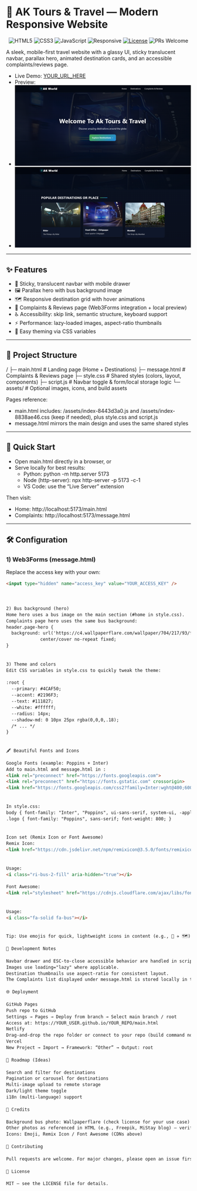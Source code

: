 # 🚌 AK Tours & Travel — Modern Responsive Website

<p align="center">
  <img src="https://img.shields.io/badge/HTML5-E34F26?style=for-the-badge&logo=html5&logoColor=white" alt="HTML5"/>
  <img src="https://img.shields.io/badge/CSS3-1572B6?style=for-the-badge&logo=css3&logoColor=white" alt="CSS3"/>
  <img src="https://img.shields.io/badge/JavaScript-222?style=for-the-badge&logo=javascript&logoColor=F7DF1E" alt="JavaScript"/>
  <img src="https://img.shields.io/badge/Responsive-Yes-22c55e?style=for-the-badge" alt="Responsive"/>
  <a href="#license"><img src="https://img.shields.io/badge/License-MIT-0ea5e9?style=for-the-badge" alt="License"/></a>
  <img src="https://img.shields.io/badge/PRs-Welcome-8b5cf6?style=for-the-badge" alt="PRs Welcome"/>
</p>

A sleek, mobile-first travel website with a glassy UI, sticky translucent navbar, parallax hero, animated destination cards, and an accessible complaints/reviews page.

- Live Demo: [YOUR_URL_HERE](https://ak-tours-travels.netlify.app/)
- Preview:
- ![image](https://github.com/MdSaifAli063/AK-Tours-Travel-Modern-Responsive-Website/blob/2449ba4b972e48c80f00a1f81b986e17bb2df012/Screenshot%202025-09-08%20212942.png)
- ![image](https://github.com/MdSaifAli063/AK-Tours-Travel-Modern-Responsive-Website/blob/d8c789857e5020ce769252e19ba471e5b8865a8f/Screenshot%202025-09-08%20213036.png)

---

## ✨ Features

- 🧭 Sticky, translucent navbar with mobile drawer
- 🖼️ Parallax hero with bus background image
- 🗺️ Responsive destination grid with hover animations
- 📝 Complaints & Reviews page (Web3Forms integration + local preview)
- ♿ Accessibility: skip link, semantic structure, keyboard support
- ⚡ Performance: lazy-loaded images, aspect-ratio thumbnails
- 🎨 Easy theming via CSS variables

---

## 📂 Project Structure



/ ├─ main.html # Landing page (Home + Destinations) ├─ message.html # Complaints & Reviews page ├─ style.css # Shared styles (colors, layout, components) ├─ script.js # Navbar toggle & form/local storage logic └─ assets/ # Optional images, icons, and build assets


Pages reference:
- main.html includes: /assets/index-8443d3a0.js and /assets/index-8838ae46.css (keep if needed), plus style.css and script.js
- message.html mirrors the main design and uses the same shared styles

---

## 🚀 Quick Start

- Open main.html directly in a browser, or
- Serve locally for best results:
  - Python: python -m http.server 5173
  - Node (http-server): npx http-server -p 5173 -c-1
  - VS Code: use the “Live Server” extension

Then visit:
- Home: http://localhost:5173/main.html
- Complaints: http://localhost:5173/message.html

---

## 🛠️ Configuration

### 1) Web3Forms (message.html)
Replace the access key with your own:
```html
<input type="hidden" name="access_key" value="YOUR_ACCESS_KEY" />



2) Bus background (hero)
Home hero uses a bus image on the main section (#home in style.css).
Complaints page hero uses the same bus background:
header.page-hero {
  background: url('https://c4.wallpaperflare.com/wallpaper/704/217/93/future-bus-computer-desktop-background-wallpaper-preview.jpg')
             center/cover no-repeat fixed;
}


3) Theme and colors
Edit CSS variables in style.css to quickly tweak the theme:

:root {
  --primary: #4CAF50;
  --accent: #2196F3;
  --text: #111827;
  --white: #ffffff;
  --radius: 14px;
  --shadow-md: 0 10px 25px rgba(0,0,0,.18);
  /* ... */
}


🖋️ Beautiful Fonts and Icons

Google Fonts (example: Poppins + Inter)
Add to main.html and message.html in :
<link rel="preconnect" href="https://fonts.googleapis.com">
<link rel="preconnect" href="https://fonts.gstatic.com" crossorigin>
<link href="https://fonts.googleapis.com/css2?family=Inter:wght@400;600;800&family=Poppins:wght@500;700&display=swap" rel="stylesheet">


In style.css:
body { font-family: "Inter", "Poppins", ui-sans-serif, system-ui, -apple-system, Segoe UI, Roboto, Arial, sans-serif; }
.logo { font-family: "Poppins", sans-serif; font-weight: 800; }


Icon set (Remix Icon or Font Awesome)
Remix Icon:
<link href="https://cdn.jsdelivr.net/npm/remixicon@3.5.0/fonts/remixicon.css" rel="stylesheet">


Usage:
<i class="ri-bus-2-fill" aria-hidden="true"></i>

Font Awesome:
<link rel="stylesheet" href="https://cdnjs.cloudflare.com/ajax/libs/font-awesome/6.5.0/css/all.min.css">


Usage:
<i class="fa-solid fa-bus"></i>


Tip: Use emojis for quick, lightweight icons in content (e.g., 🚌 ✈️ 🗺️).

🔧 Development Notes

Navbar drawer and ESC-to-close accessible behavior are handled in script.js.
Images use loading="lazy" where applicable.
Destination thumbnails use aspect-ratio for consistent layout.
The Complaints list displayed under message.html is stored locally in the browser (localStorage) for convenience.

🌐 Deployment

GitHub Pages
Push repo to GitHub
Settings → Pages → Deploy from branch → Select main branch / root
Access at: https://YOUR_USER.github.io/YOUR_REPO/main.html
Netlify
Drag-and-drop the repo folder or connect to your repo (build command not required)
Vercel
New Project → Import → Framework: “Other” → Output: root

🧩 Roadmap (Ideas)

Search and filter for destinations
Pagination or carousel for destinations
Multi-image upload to remote storage
Dark/light theme toggle
i18n (multi-language) support

🙏 Credits

Background bus photo: Wallpaperflare (check license for your use case)
Other photos as referenced in HTML (e.g., Freepik, MiStay blog) — verify usage rights
Icons: Emoji, Remix Icon / Font Awesome (CDNs above)

🤝 Contributing

Pull requests are welcome. For major changes, please open an issue first to discuss what you’d like to change.

📜 License

MIT — see the LICENSE file for details.
